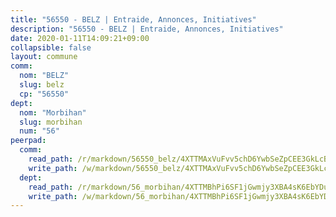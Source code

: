 ```yaml
---
title: "56550 - BELZ | Entraide, Annonces, Initiatives"
description: "56550 - BELZ | Entraide, Annonces, Initiatives"
date: 2020-01-11T14:09:21+09:00
collapsible: false
layout: commune
comm:
  nom: "BELZ"
  slug: belz
  cp: "56550"
dept:
  nom: "Morbihan"
  slug: morbihan
  num: "56"
peerpad:
  comm:
    read_path: /r/markdown/56550_belz/4XTTMAxVuFvv5chD6YwbSeZpCEE3GkLcB3wxP5SHtGcPwg6xV
    write_path: /w/markdown/56550_belz/4XTTMAxVuFvv5chD6YwbSeZpCEE3GkLcB3wxP5SHtGcPwg6xV-K3TgUjdYjrcQBXhSedfbx9bQVpsoJUvw7rtPRk25L6R8QqZWmEHbJ7KwAKkoDJoMQmsLBqTjT54yLi8raZGiJpfSLojE5XMMgqg8NV7Gy9SmnPfw2RKsbpiKpHAy97Kxa17LPdX3
  dept:
    read_path: /r/markdown/56_morbihan/4XTTMBhPi6SF1jGwmjy3XBA4sK6EbYDun44EYwF3irZ7aBa5U
    write_path: /w/markdown/56_morbihan/4XTTMBhPi6SF1jGwmjy3XBA4sK6EbYDun44EYwF3irZ7aBa5U-K3TgV3HyhWtqSpmJ2GGLPRtHigVTcxkFRVLMX5R66UyRAN55PNUQgmTNwaDuJmWps9EVWQzncDySYbA7Pg7qEdRXsayrZysPHK4HeKM3FG1U8vQvyUvaDoFo4L4Z8coFC71q4zES
---
```


